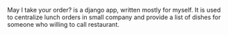 May I take your order? is a django app, written mostly for myself. It is used to centralize lunch orders in small company and provide a list of dishes for someone who willing to call restaurant.